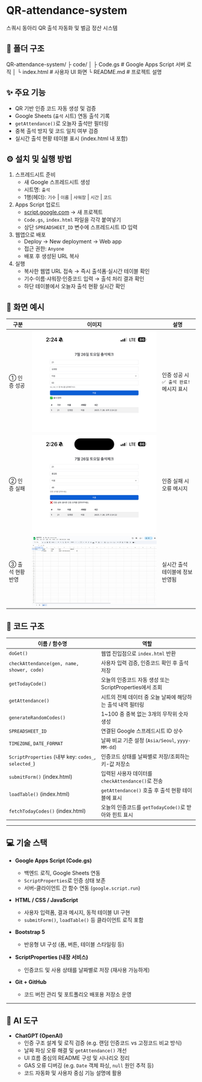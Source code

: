 # QR-attendance-system

스쿼시 동아리 QR 출석 자동화 및 벌금 정산 시스템

## 📁 폴더 구조
QR-attendance-system/
├ code/
│   ├ Code.gs      # Google Apps Script 서버 로직
│   └ index.html   # 사용자 UI 화면
└ README.md        # 프로젝트 설명


## ✨ 주요 기능
- QR 기반 인증 코드 자동 생성 및 검증  
- Google Sheets (`출석` 시트) 연동 출석 기록  
- `getAttendance()`로 오늘자 출석만 필터링   
- 중복 출석 방지 및 코드 일치 여부 검증
- 실시간 출석 현황 테이블 표시 (index.html 내 포함)

## ⚙️ 설치 및 실행 방법
1. 스프레드시트 준비  
   - 새 Google 스프레드시트 생성  
   - 시트명: `출석`  
   - 1행(헤더): `기수` | `이름` | `샤워장` | `시간` | `코드`  
2. Apps Script 업로드  
   - [script.google.com](https://script.google.com) → 새 프로젝트  
   - `Code.gs`, `index.html` 파일을 각각 붙여넣기  
   - 상단 `SPREADSHEET_ID` 변수에 스프레드시트 ID 입력  
3. 웹앱으로 배포  
   - Deploy → New deployment → Web app  
   - 접근 권한: `Anyone`  
   - 배포 후 생성된 URL 복사  
4. 실행  
   - 복사한 웹앱 URL 접속 → 즉시 출석폼·실시간 테이블 확인  
   - 기수·이름·샤워장·인증코드 입력 → 출석 처리 결과 확인  
   - 하단 테이블에서 오늘자 출석 현황 실시간 확인

## 📄 화면 예시

| 구분 | 이미지 | 설명 |
|------|--------|------|
| ① 인증 성공 | ![성공](screenshots/success.png) | 인증 성공 시 `✅ 출석 완료!` 메시지 표시 |
| ② 인증 실패 | ![실패](screenshots/fail.png) | 인증 실패 시 오류 메시지 |
| ③ 출석 현황 반영 | ![테이블](screenshots/table.png) | 실시간 출석 테이블에 정보 반영됨 |

## 🧩 코드 구조

| 이름 / 함수명                       | 역할 |
|-----------------------------------|------|
| `doGet()`                         | 웹앱 진입점으로 `index.html` 반환 |
| `checkAttendance(gen, name, shower, code)` | 사용자 입력 검증, 인증코드 확인 후 출석 저장 |
| `getTodayCode()`                  | 오늘의 인증코드 자동 생성 또는 ScriptProperties에서 조회 |
| `getAttendance()`                 | 시트의 전체 데이터 중 오늘 날짜에 해당하는 출석 내역 필터링 |
| `generateRandomCodes()`           | 1~100 중 중복 없는 3개의 무작위 숫자 생성 |
| `SPREADSHEET_ID`                  | 연결된 Google 스프레드시트 ID 상수 |
| `TIMEZONE`, `DATE_FORMAT`         | 날짜 비교 기준 설정 (`Asia/Seoul`, `yyyy-MM-dd`) |
| `ScriptProperties` (내부 key: `codes_`, `selected_`) | 인증코드 상태를 날짜별로 저장/조회하는 키-값 저장소 |
| `submitForm()` (index.html)       | 입력된 사용자 데이터를 `checkAttendance()`로 전송 |
| `loadTable()` (index.html)        | `getAttendance()` 호출 후 출석 현황 테이블에 표시 |
| `fetchTodayCodes()` (index.html)  | 오늘의 인증코드를 `getTodayCode()`로 받아와 힌트 표시 |

---

## 💻 기술 스택

- **Google Apps Script (Code.gs)**  
  - 백엔드 로직, Google Sheets 연동  
  - `ScriptProperties`로 인증 상태 보존  
  - 서버-클라이언트 간 함수 연동 (`google.script.run`)
  
- **HTML / CSS / JavaScript**  
  - 사용자 입력폼, 결과 메시지, 동적 테이블 UI 구현  
  - `submitForm()`, `loadTable()` 등 클라이언트 로직 포함

- **Bootstrap 5**  
  - 반응형 UI 구성 (폼, 버튼, 테이블 스타일링 등)

- **ScriptProperties (내장 서비스)**  
  - 인증코드 및 사용 상태를 날짜별로 저장 (재사용 가능하게)

- **Git + GitHub**  
  - 코드 버전 관리 및 포트폴리오 배포용 저장소 운영

---

## 🤖 AI 도구

- **ChatGPT (OpenAI)**  
  - 인증 구조 설계 및 로직 검증 (e.g. 랜덤 인증코드 vs 고정코드 비교 방식)  
  - 날짜 파싱 오류 해결 및 `getAttendance()` 개선  
  - UI 흐름 중심의 README 구성 및 시나리오 정리  
  - GAS 오류 디버깅 (e.g. `Date` 객체 파싱, `null` 원인 추적 등)  
  - 코드 자동화 및 사용자 중심 기능 설명에 활용
